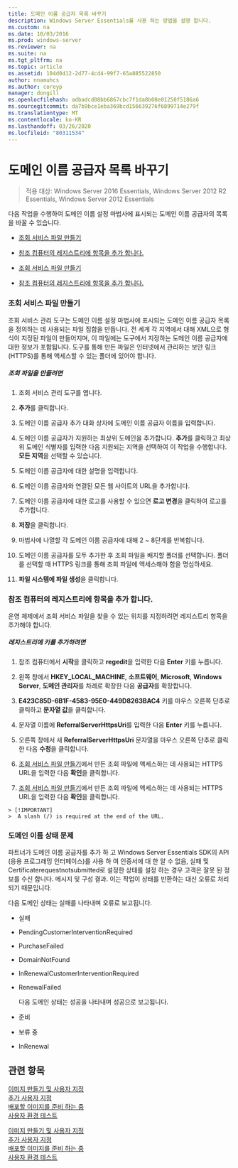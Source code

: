 ```yaml
---
title: 도메인 이름 공급자 목록 바꾸기
description: Windows Server Essentials를 사용 하는 방법을 설명 합니다.
ms.custom: na
ms.date: 10/03/2016
ms.prod: windows-server
ms.reviewer: na
ms.suite: na
ms.tgt_pltfrm: na
ms.topic: article
ms.assetid: 104d0412-2d77-4cd4-99f7-65a885522850
author: nnamuhcs
ms.author: coreyp
manager: dongill
ms.openlocfilehash: adbadcd08bb6867cbc7f1da8b08e01250f5186a6
ms.sourcegitcommit: da7b9bce1eba369bcd156639276f6899714e279f
ms.translationtype: MT
ms.contentlocale: ko-KR
ms.lasthandoff: 03/26/2020
ms.locfileid: "80311534"
---
```

# <a name="replace-the-list-of-domain-name-providers"></a>도메인 이름 공급자 목록 바꾸기

>적용 대상: Windows Server 2016 Essentials, Windows Server 2012 R2 Essentials, Windows Server 2012 Essentials

다음 작업을 수행하여 도메인 이름 설정 마법사에 표시되는 도메인 이름 공급자의 목록을 바꿀 수 있습니다.  


-   [조회 서비스 파일 만들기](Replace-the-List-of-Domain-Name-Providers.md#BKMK_ReferralFiles)  

-   [참조 컴퓨터의 레지스트리에 항목을 추가 합니다.](Replace-the-List-of-Domain-Name-Providers.md#BKMK_AddRegistry)  

-   [조회 서비스 파일 만들기](../install/Replace-the-List-of-Domain-Name-Providers.md#BKMK_ReferralFiles)  

-   [참조 컴퓨터의 레지스트리에 항목을 추가 합니다.](../install/Replace-the-List-of-Domain-Name-Providers.md#BKMK_AddRegistry)  


###  <a name="create-the-referral-service-files"></a><a name="BKMK_ReferralFiles"></a>조회 서비스 파일 만들기  
 조회 서비스 관리 도구는 도메인 이름 설정 마법사에 표시되는 도메인 이름 공급자 목록을 정의하는 데 사용되는 파일 집합을 만듭니다. 전 세계 각 지역에서 대해 XML으로 형식이 지정된 파일이 만들어지며, 이 파일에는 도구에서 지정하는 도메인 이름 공급자에 대한 정보가 포함됩니다. 도구를 통해 만든 파일은 인터넷에서 관리하는 보안 링크(HTTPS)를 통해 액세스할 수 있는 폴더에 있어야 합니다.  

##### <a name="to-create-the-referral-files"></a>조회 파일을 만들려면  

1.  조회 서비스 관리 도구를 엽니다.  

2.  **추가**를 클릭합니다.  

3.  도메인 이름 공급자 추가 대화 상자에 도메인 이름 공급자 이름을 입력합니다.  

4.  도메인 이름 공급자가 지원하는 최상위 도메인을 추가합니다. **추가**를 클릭하고 최상위 도메인 식별자를 입력한 다음 지원되는 지역을 선택하여 이 작업을 수행합니다. **모든 지역**을 선택할 수 있습니다.  

5.  도메인 이름 공급자에 대한 설명을 입력합니다.  

6.  도메인 이름 공급자와 연결된 모든 웹 사이트의 URL을 추가합니다.  

7.  도메인 이름 공급자에 대한 로고를 사용할 수 있으면 **로고 변경**을 클릭하여 로고를 추가합니다.  

8.  **저장**을 클릭합니다.  

9. 마법사에 나열할 각 도메인 이름 공급자에 대해 2 ~ 8단계를 반복합니다.  

10. 도메인 이름 공급자를 모두 추가한 후 조회 파일을 배치할 폴더를 선택합니다. 폴더를 선택할 때 HTTPS 링크를 통해 조회 파일에 액세스해야 함을 명심하세요.  

11. **파일 시스템에 파일 생성**을 클릭합니다.  

###  <a name="add-an-entry-to-the-registry-on-the-reference-computer"></a><a name="BKMK_AddRegistry"></a>참조 컴퓨터의 레지스트리에 항목을 추가 합니다.  
 운영 체제에서 조회 서비스 파일을 찾을 수 있는 위치를 지정하려면 레지스트리 항목을 추가해야 합니다.  

##### <a name="to-add-a-key-to-the-registry"></a>레지스트리에 키를 추가하려면  

1.  참조 컴퓨터에서 **시작**을 클릭하고 **regedit**을 입력한 다음 **Enter** 키를 누릅니다.  

2.  왼쪽 창에서 **HKEY_LOCAL_MACHINE**, **소프트웨어**, **Microsoft**, **Windows Server**, **도메인 관리자**를 차례로 확장한 다음 **공급자**를 확장합니다.  

3.  **E423C85D-6B1F-4583-95E0-449D8263BAC4** 키를 마우스 오른쪽 단추로 클릭하고 **문자열 값**을 클릭합니다.  

4.  문자열 이름에 **ReferralServerHttpsUri**를 입력한 다음 **Enter** 키를 누릅니다.  

5.  오른쪽 창에서 새 **ReferralServerHttpsUri** 문자열을 마우스 오른쪽 단추로 클릭한 다음 **수정**을 클릭합니다.  


6.  [조회 서비스 파일 만들기](Replace-the-List-of-Domain-Name-Providers.md#BKMK_ReferralFiles)에서 만든 조회 파일에 액세스하는 데 사용되는 HTTPS URL을 입력한 다음 **확인**을 클릭합니다.  

6.  [조회 서비스 파일 만들기](../install/Replace-the-List-of-Domain-Name-Providers.md#BKMK_ReferralFiles)에서 만든 조회 파일에 액세스하는 데 사용되는 HTTPS URL을 입력한 다음 **확인**을 클릭합니다.  


~~~
> [!IMPORTANT]
>  A slash (/) is required at the end of the URL.  
~~~

###  <a name="domain-name-status-issues"></a><a name="BKMK_ReplaceDomainNameProviders"></a>도메인 이름 상태 문제  
 파트너가 도메인 이름 공급자를 추가 하 고 Windows Server Essentials SDK의 API (응용 프로그래밍 인터페이스)를 사용 하 여 인증서에 대 한 알 수 없음, 실패 및 Certificaterequestnotsubmitted로 설정한 상태를 설정 하는 경우 고객은 잘못 된 정보를 수신 합니다. 메시지 및 구성 결과. 이는 작업이 상태를 반환하는 대신 오류로 처리되기 때문입니다.  

 다음 도메인 상태는 실패를 나타내며 오류로 보고됩니다.  

- 실패  

- PendingCustomerInterventionRequired  

- PurchaseFailed  

- DomainNotFound  

- InRenewalCustomerInterventionRequired  

- RenewalFailed  

  다음 도메인 상태는 성공을 나타내며 성공으로 보고됩니다.  

- 준비  

- 보류 중  

- InRenewal  

## <a name="see-also"></a>관련 항목  

 [이미지  만들기 및 사용자 지정](Creating-and-Customizing-the-Image.md)  
 [추가 사용자 지정](Additional-Customizations.md)   
 [배포할 이미지를 준비 하는 중](Preparing-the-Image-for-Deployment.md)   
 [사용자 환경 테스트](Testing-the-Customer-Experience.md)

 [이미지  만들기 및 사용자 지정](../install/Creating-and-Customizing-the-Image.md)  
 [추가 사용자 지정](../install/Additional-Customizations.md)   
 [배포할 이미지를 준비 하는 중](../install/Preparing-the-Image-for-Deployment.md)   
 [사용자 환경 테스트](../install/Testing-the-Customer-Experience.md)

